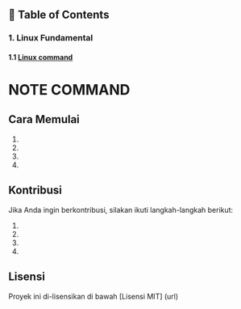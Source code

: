 ## 📂 Table of Contents


### 1. Linux Fundamental
#### 1.1 [Linux command](https://github.com/maellyu/yessy/blob/main/Linux.md)

# NOTE COMMAND




## Cara Memulai

1.  
2.  
3.  
4.  

## Kontribusi

Jika Anda ingin berkontribusi, silakan ikuti langkah-langkah berikut:

1.  
2.  
3.  
4.  

## Lisensi

Proyek ini di-lisensikan di bawah [Lisensi MIT] (url)

